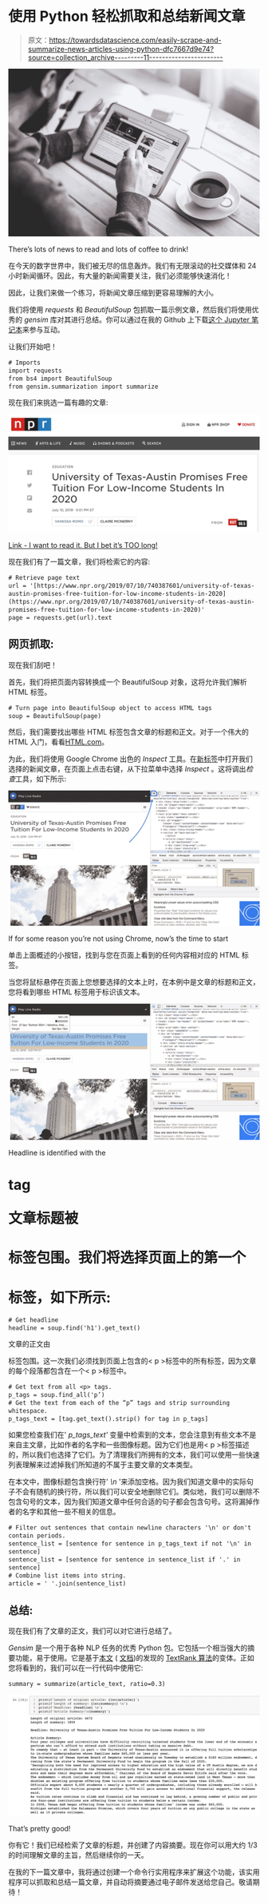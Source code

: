 # 使用 Python 轻松抓取和总结新闻文章

> 原文：<https://towardsdatascience.com/easily-scrape-and-summarize-news-articles-using-python-dfc7667d9e74?source=collection_archive---------11----------------------->

![](img/6589210d600acd115588e340889b4632.png)

There’s lots of news to read and lots of coffee to drink!

在今天的数字世界中，我们被无尽的信息轰炸。我们有无限滚动的社交媒体和 24 小时新闻循环。因此，有大量的新闻需要关注，我们必须能够快速消化！

因此，让我们来做一个练习，将新闻文章压缩到更容易理解的大小。

我们将使用 *requests* 和 *BeautifulSoup* 包抓取一篇示例文章，然后我们将使用优秀的 *gensim* 库对其进行总结。你可以通过在我的 Github 上下载[这个 Jupyter 笔记本](https://github.com/chaimgluck/blog-posts/blob/master/scrape-news/scraping-and-summarizing-news-articles.ipynb)来参与互动。

让我们开始吧！

```
# Imports
import requests
from bs4 import BeautifulSoup
from gensim.summarization import summarize
```

现在我们来挑选一篇有趣的文章:

![](img/624fae21ffaf91b99f61b1b102e5f771.png)

[Link - I want to read it. But I bet it’s TOO long!](https://www.npr.org/2019/07/10/740387601/university-of-texas-austin-promises-free-tuition-for-low-income-students-in-2020)

现在我们有了一篇文章，我们将检索它的内容:

```
# Retrieve page text
url = '[https://www.npr.org/2019/07/10/740387601/university-of-texas-austin-promises-free-tuition-for-low-income-students-in-2020](https://www.npr.org/2019/07/10/740387601/university-of-texas-austin-promises-free-tuition-for-low-income-students-in-2020)'
page = requests.get(url).text
```

## 网页抓取:

现在我们刮吧！

首先，我们将把页面内容转换成一个 BeautifulSoup 对象，这将允许我们解析 HTML 标签。

```
# Turn page into BeautifulSoup object to access HTML tags
soup = BeautifulSoup(page)
```

然后，我们需要找出哪些 HTML 标签包含文章的标题和正文。对于一个伟大的 HTML 入门，看看[HTML.com](https://html.com/)。

为此，我们将使用 Google Chrome 出色的 *Inspect* 工具。在[新标签](https://www.npr.org/2019/07/10/740387601/university-of-texas-austin-promises-free-tuition-for-low-income-students-in-2020)中打开我们选择的新闻文章，在页面上点击右键，从下拉菜单中选择 *Inspect* 。这将调出*检查*工具，如下所示:

![](img/71d3c305f3f6889862186eec7559579a.png)

If for some reason you’re not using Chrome, now’s the time to start

单击上面概述的小按钮，找到与您在页面上看到的任何内容相对应的 HTML 标签。

当您将鼠标悬停在页面上您想要选择的文本上时，在本例中是文章的标题和正文，您将看到哪些 HTML 标签用于标识该文本。

![](img/e68ec07416cd93dac1eb775f4e6d6702.png)

Headline is identified with the <h1> tag

文章标题被

# 标签包围。我们将选择页面上的第一个

# 标签，如下所示:

```
# Get headline
headline = soup.find('h1').get_text()
```

文章的正文由

标签包围。这一次我们必须找到页面上包含的< p >标签中的所有标签，因为文章的每个段落都包含在一个< p >标签中。

```
# Get text from all <p> tags.
p_tags = soup.find_all('p’)
# Get the text from each of the “p” tags and strip surrounding whitespace.
p_tags_text = [tag.get_text().strip() for tag in p_tags]
```

如果您检查我们在' *p_tags_text'* 变量中检索到的文本，您会注意到有些文本不是来自主文章，比如作者的名字和一些图像标题。因为它们也是用< p >标签描述的，所以我们也选择了它们。为了清理我们所拥有的文本，我们可以使用一些快速列表理解来过滤掉我们所知道的不属于主要文章的文本类型。

在本文中，图像标题包含换行符' *\n* '来添加空格。因为我们知道文章中的实际句子不会有随机的换行符，所以我们可以安全地删除它们。类似地，我们可以删除不包含句号的文本，因为我们知道文章中任何合适的句子都会包含句号。这将漏掉作者的名字和其他一些不相关的信息。

```
# Filter out sentences that contain newline characters '\n' or don't contain periods.
sentence_list = [sentence for sentence in p_tags_text if not '\n' in sentence]
sentence_list = [sentence for sentence in sentence_list if '.' in sentence]
# Combine list items into string.
article = ' '.join(sentence_list)
```

## 总结:

现在我们有了文章的正文，我们可以对它进行总结了。

*Gensim* 是一个用于各种 NLP 任务的优秀 Python 包。它包括一个相当强大的摘要功能，易于使用。它是基于[本文](https://arxiv.org/pdf/1602.03606.pdf) ( [文档](https://radimrehurek.com/gensim/summarization/summariser.html))的发现的 [TextRank 算法](https://web.eecs.umich.edu/~mihalcea/papers/mihalcea.emnlp04.pdf)的变体。正如您将看到的，我们可以在一行代码中使用它:

```
summary = summarize(article_text, ratio=0.3)
```

![](img/282fc8d8b777f103244a73b85f17198c.png)

That’s pretty good!

你有它！我们已经检索了文章的标题，并创建了内容摘要。现在你可以用大约 1/3 的时间理解文章的主旨，然后继续你的一天。

在我的下一篇文章中，我将通过创建一个命令行实用程序来扩展这个功能，该实用程序可以抓取和总结一篇文章，并自动将摘要通过电子邮件发送给您自己。敬请期待！